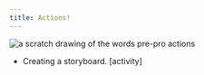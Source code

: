```yaml
---
title: Actions!
---
```


<img src="/course-in-a-box/img/prepro_actions.png" alt="a scratch drawing of the words pre-pro actions" class="img-fluid">

- Creating a storyboard. [activity]
